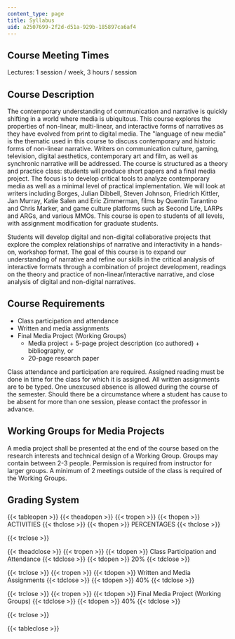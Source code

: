 ```yaml
---
content_type: page
title: Syllabus
uid: a2507699-2f2d-d51a-929b-185897ca6af4
---
```


Course Meeting Times
--------------------

Lectures: 1 session / week, 3 hours / session

Course Description
------------------

The contemporary understanding of communication and narrative is quickly shifting in a world where media is ubiquitous. This course explores the properties of non-linear, multi-linear, and interactive forms of narratives as they have evolved from print to digital media. The "language of new media" is the thematic used in this course to discuss contemporary and historic forms of non-linear narrative. Writers on communication culture, gaming, television, digital aesthetics, contemporary art and film, as well as synchronic narrative will be addressed. The course is structured as a theory and practice class: students will produce short papers and a final media project. The focus is to develop critical tools to analyze contemporary media as well as a minimal level of practical implementation. We will look at writers including Borges, Julian Dibbell, Steven Johnson, Friedrich Kittler, Jan Murray, Katie Salen and Eric Zimmerman, films by Quentin Tarantino and Chris Marker, and game culture platforms such as Second Life, LARPs and ARGs, and various MMOs. This course is open to students of all levels, with assignment modification for graduate students.

Students will develop digital and non-digital collaborative projects that explore the complex relationships of narrative and interactivity in a hands-on, workshop format. The goal of this course is to expand our understanding of narrative and refine our skills in the critical analysis of interactive formats through a combination of project development, readings on the theory and practice of non-linear/interactive narrative, and close analysis of digital and non-digital narratives.

Course Requirements
-------------------

*   Class participation and attendance
*   Written and media assignments
*   Final Media Project (Working Groups)
    *   Media project + 5-page project description (co authored) + bibliography, or
    *   20-page research paper

Class attendance and participation are required. Assigned reading must be done in time for the class for which it is assigned. All written assignments are to be typed. One unexcused absence is allowed during the course of the semester. Should there be a circumstance where a student has cause to be absent for more than one session, please contact the professor in advance.

Working Groups for Media Projects
---------------------------------

A media project shall be presented at the end of the course based on the research interests and technical design of a Working Group. Groups may contain between 2-3 people. Permission is required from instructor for larger groups. A minimum of 2 meetings outside of the class is required of the Working Groups.

Grading System
--------------

{{< tableopen >}}
{{< theadopen >}}
{{< tropen >}}
{{< thopen >}}
ACTIVITIES
{{< thclose >}}
{{< thopen >}}
PERCENTAGES
{{< thclose >}}

{{< trclose >}}

{{< theadclose >}}
{{< tropen >}}
{{< tdopen >}}
Class Participation and Attendance
{{< tdclose >}}
{{< tdopen >}}
20%
{{< tdclose >}}

{{< trclose >}}
{{< tropen >}}
{{< tdopen >}}
Written and Media Assignments
{{< tdclose >}}
{{< tdopen >}}
40%
{{< tdclose >}}

{{< trclose >}}
{{< tropen >}}
{{< tdopen >}}
Final Media Project (Working Groups)
{{< tdclose >}}
{{< tdopen >}}
40%
{{< tdclose >}}

{{< trclose >}}

{{< tableclose >}}